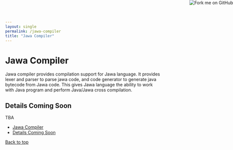 ```yaml
---
layout: single
permalink: /jawa-compiler
title: "Jawa Compiler"
---
```


<div class="col-md-9" role="main" markdown="1">

<a href="https://github.com/arguslab/jawa-compiler"><img style="position: absolute; top: 0; right: 0; border: 0;" src="https://camo.githubusercontent.com/365986a132ccd6a44c23a9169022c0b5c890c387/68747470733a2f2f73332e616d617a6f6e6177732e636f6d2f6769746875622f726962626f6e732f666f726b6d655f72696768745f7265645f6161303030302e706e67" alt="Fork me on GitHub" data-canonical-src="https://s3.amazonaws.com/github/ribbons/forkme_right_red_aa0000.png"></a>

<h1 class="page-header" id="jawa-compiler">
  Jawa Compiler
</h1>

<p class="lead" markdown="1">

Jawa compiler provides compilation support for Jawa language. 
It provides lexer and parser to parse jawa code, 
and code generator to generate java bytecode from Jawa code. 
This gives Jawa language the ability to work with Java program 
and perform Java/Jawa cross compilation.

</p>


<h2 id="detail">Details Coming Soon</h2>

TBA

</div>

<div class="col-md-3" role="complementary" markdown="1">
  <nav class="bs-docs-sidebar hidden-print hidden-sm hidden-xs">
    <ul class="nav bs-docs-sidenav">
      <li> <a href="#jawa-compiler">Jawa Compiler</a> </li>
      <li> <a href="#detail">Details Coming Soon</a> </li>
    </ul>
    <a href="#top" class="back-to-top"> Back to top </a>
  </nav>
</div>
